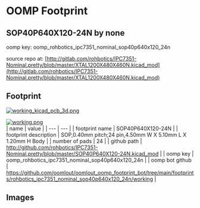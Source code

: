 # OOMP Footprint  
## SOP40P640X120-24N  by none  
  
oomp key: oomp_rohbotics_ipc7351_nominal_sop40p640x120_24n  
  
source repo at: [http://gitlab.com/rohbotics/IPC7351-Nominal.pretty/blob/master/XTAL1200X480X460N.kicad_mod](http://gitlab.com/rohbotics/IPC7351-Nominal.pretty/blob/master/XTAL1200X480X460N.kicad_mod)  
## Footprint  
  
[![working_kicad_pcb_3d.png](working_kicad_pcb_3d_600.png)](working_kicad_pcb_3d.png)  
  
[![working.png](working_600.png)](working.png)  
| name | value | 
| --- | --- | 
| footprint name | SOP40P640X120-24N | 
| footprint description | SOP,0.40mm pitch;24 pin,4.50mm W X 5.10mm L X 1.20mm H Body | 
| number of pads | 24 | 
| github path | http://github.com/rohbotics/IPC7351-Nominal.pretty/blob/master/SOP40P640X120-24N.kicad_mod | 
| oomp key | oomp_rohbotics_ipc7351_nominal_sop40p640x120_24n | 
| oomp bot github | https://github.com/oomlout/oomlout_oomp_footprint_bot/tree/main/footprints/rohbotics_ipc7351_nominal_sop40p640x120_24n/working | 
## Images  
